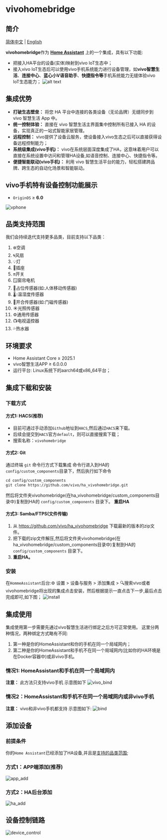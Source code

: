 # vivohomebridge

## 简介
[简体中文](./README.md) | [English](./README_EN.md) 

**vivohomebridge**作为 **[Home Assistant](https://www.home-assistant.io/)** 上的一个集成，具有以下功能:

- 把接入HA平台的设备(实体)映射到vivo IoT生态中； 
- 接入vivo IoT生态后可以使用vivo手机系统能力进行设备管理，如**vivo智慧生活**、**连接中心**、**蓝心小V语音助手**、**快捷指令等**手机系统能力无缝体验vivo IoT生态能力；
![alt text](doc/images/image.png)
## 集成优势
- **打破生态壁垒：**  将您 HA 平台中连接的各类设备（无论品牌）无缝同步到 vivo 智慧生活 App 中。
- **统一控制体验：** 直接在 vivo 智慧生活主界面集中控制所有已接入 HA 的设备，实现真正的一站式智能家居管理。
- **远程控制：** vivo提供了设备云服务，使设备接入vivo生态之后可以直接获得设备远程控制能力；
- **系统级集成(vivo手机)：** vivo在系统层面深度集成了HA，这意味着用户可以直接在系统设置中访问和管理HA设备,如语音控制、连接中心、快捷指令等。
- **便捷智能联动(vivo手机)：** 利用 vivo 智慧生活平台的能力，轻松搭建跨品牌、跨生态的自动化场景和智能联动。

## vivo手机特有设备控制功能展示
- `OriginOS` ≥ **6.0**
  
![vphone](doc/images/vPhone.png)

## 品类支持范围
我们会持续迭代支持更多品类，目前支持以下品类：
1. ❄️空调
2. 🌀风扇
3. 💡灯
4. 🔌插座
5. 🔛开关
6. 🪟窗帘电机
7. 🚶占位传感器(如:人体移动传感器)
8. 🌡️💧温湿度传感器
9. 🚪开合传感器(如:门磁传感器)
10. ☀️光照传感器
11. ⚙️通用传感器
12. 📺电视遥控器
13. 💦热水器

## 环境要求
- Home Assistant Core ≥ 2025.1
- vivo智慧生活APP ≥ 6.0.0.0
- 运行平台: Linux系统下的aarch64或x86_64平台；
## 集成下载和安装

### 下载方式
#### 方式1: HACS(推荐)
- 目前可通过手动添加`Github`地址到`HACS`,然后通过`HACS`来下载。
- 后续会提交到`HACS`官方`default`，则可以直接搜索下载；
- 搜索名称：`vivohomebridge`
#### 方式2: Git
通过终端 `git` 命令行方式下载集成
命令行进入到HA的`config/custom_components`目录下，然后执行如下命令
```sh
cd config/custom_components 
git clone https://github.com/vivo/ha_vivohomebridge.git
```
然后将文件夹vivohomebridge(在ha_vivohomebridge/custom_components目录中)复制到HA的 `config/custom_components` ⽬录下。
**重启HA**
#### 方式3: Samba/FTPS(文件传输)
1. 从 https://github.com/vivo/ha_vivohomebridge 下载最新的版本的zip文件。
2. 把下载的zip文件解压,然后将文件夹vivohomebridge(在ha_vivohomebridge/custom_components目录中)复制到HA的 `config/custom_components` ⽬录下。
3. **重启HA。**
### 安装
在`HommeAssistant`后台:⚙️ 设置 > 设备与服务 > 添加集成 > 🔍搜索vivo或者vivohomebridge将出现的集成点击安装，然后根据提示一直点击下一步,最后点击完成即可,如下图；
![install](doc/images/install.png)
## 集成使用
集成使用第一步需要先通过vivo智慧生活进行绑定之后方可正常使用。 这里分两种情况，两种绑定方式略有不同:
1. 第一种是你的HomeAssistant和你的手机在同一个局域网内；
2. 第二种是你的HomeAssistant和手机不在同一个局域网内(比如你的HA环境是在Docker容器中)或非vivo手机。

### 情况1: HomeAssistant和手机在同一个局域网内
**注意：** 此方法只支持vivo手机
示意图如下
![vivo_bind](doc/images/vivo_bind.png)
### 情况2：HomeAssistant和手机不在同一个局域网内或非vivo手机
**注意：** vivo和非vivo手机都支持
示意图如下:
![bind](doc/images/bind.png)

## 添加设备

### 前提条件
你的`Home Assistant`已经添加了HA设备,并且是[支持的品类范围](#品类支持范围);
### 方式1：APP端添加(推荐)
![app_add](doc/images/app_add.png)
### 方式2：HA后台添加
![ha_add](doc/images/ha_add.png)

## 设备控制链路
![device_control](doc/images/device_control.png)